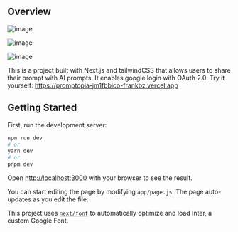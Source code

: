 ## Overview
![image](https://github.com/Frankbz/Promptopia/assets/98783358/cd542bcb-74f8-4266-945b-6050f25ec28e)

![image](https://github.com/Frankbz/Promptopia/assets/98783358/7d78b9ab-0608-4a2e-9b4a-939c56d98a1f)

![image](https://github.com/Frankbz/Promptopia/assets/98783358/fe7db182-dd22-434c-97c3-210238ddcfb3)

This is a project built with Next.js and tailwindCSS that allows users to share their prompt with AI prompts. It enables google login with OAuth 2.0.
Try it yourself: https://promptopia-jm1fbbico-frankbz.vercel.app

## Getting Started

First, run the development server:

```bash
npm run dev
# or
yarn dev
# or
pnpm dev
```

Open [http://localhost:3000](http://localhost:3000) with your browser to see the result.

You can start editing the page by modifying `app/page.js`. The page auto-updates as you edit the file.

This project uses [`next/font`](https://nextjs.org/docs/basic-features/font-optimization) to automatically optimize and load Inter, a custom Google Font.


